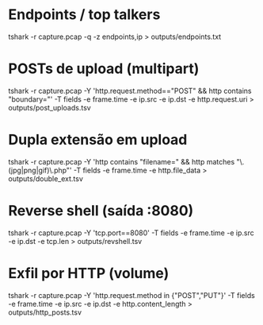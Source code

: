 # Endpoints / top talkers
tshark -r capture.pcap -q -z endpoints,ip > outputs/endpoints.txt

# POSTs de upload (multipart)
tshark -r capture.pcap -Y 'http.request.method=="POST" && http contains "boundary="'   -T fields -e frame.time -e ip.src -e ip.dst -e http.request.uri > outputs/post_uploads.tsv

# Dupla extensão em upload
tshark -r capture.pcap -Y 'http contains "filename=" && http matches "\\.(jpg|png|gif)\\.php"'   -T fields -e frame.time -e http.file_data > outputs/double_ext.tsv

# Reverse shell (saída :8080)
tshark -r capture.pcap -Y 'tcp.port==8080'   -T fields -e frame.time -e ip.src -e ip.dst -e tcp.len > outputs/revshell.tsv

# Exfil por HTTP (volume)
tshark -r capture.pcap -Y 'http.request.method in {"POST","PUT"}'   -T fields -e frame.time -e ip.src -e ip.dst -e http.content_length > outputs/http_posts.tsv
